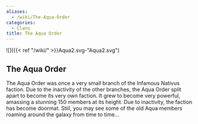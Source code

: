 ```yaml
---
aliases:
  - /wiki/The-Aqua-Order
categories:
  - Clans
title: The Aqua Order
---
```


![]({{< ref "/wiki/" >}}Aqua2.svg-"Aqua2.svg")

## The Aqua Order

The Aqua Order was once a very small branch of the Infamous Nativus faction. Due to the inactivity of the other branches, the Aqua Order split apart to become its very own faction. It grew to become very powerful, amassing a stunning 150 members at its height. Due to inactivity, the faction has become doormat. Stiil, you may see some of the old Aqua members roaming around the galaxy from time to time...
